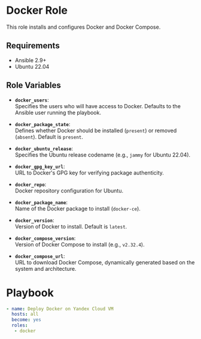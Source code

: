 # Docker Role

This role installs and configures Docker and Docker Compose.

## Requirements

- Ansible 2.9+
- Ubuntu 22.04

## Role Variables

- **`docker_users`**:  
  Specifies the users who will have access to Docker. Defaults to the Ansible user running the playbook.

- **`docker_package_state`**:  
  Defines whether Docker should be installed (`present`) or removed (`absent`). Default is `present`.

- **`docker_ubuntu_release`**:  
  Specifies the Ubuntu release codename (e.g., `jammy` for Ubuntu 22.04).

- **`docker_gpg_key_url`**:  
  URL to Docker's GPG key for verifying package authenticity.

- **`docker_repo`**:  
  Docker repository configuration for Ubuntu.

- **`docker_package_name`**:  
  Name of the Docker package to install (`docker-ce`).

- **`docker_version`**:  
  Version of Docker to install. Default is `latest`.

- **`docker_compose_version`**:  
  Version of Docker Compose to install (e.g., `v2.32.4`).

- **`docker_compose_url`**:  
  URL to download Docker Compose, dynamically generated based on the system and architecture.
# Playbook

 ```yaml
 - name: Deploy Docker on Yandex Cloud VM
   hosts: all
   become: yes
   roles:
    - docker
 ```